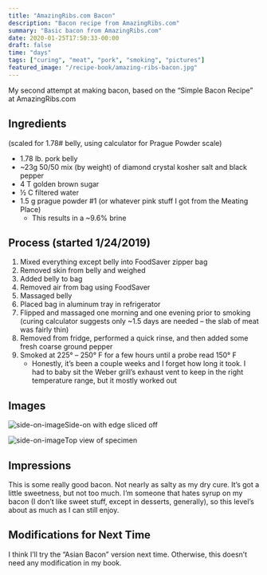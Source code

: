 ```yaml
---
title: "AmazingRibs.com Bacon"
description: "Bacon recipe from AmazingRibs.com"
summary: "Basic bacon from AmazingRibs.com"
date: 2020-01-25T17:50:33-00:00
draft: false
time: "days"
tags: ["curing", "meat", "pork", "smoking", "pictures"]
featured_image: "/recipe-book/amazing-ribs-bacon.jpg"
---
```


My second attempt at making bacon, based on the “Simple Bacon Recipe” at AmazingRibs.com

## Ingredients

(scaled for 1.78# belly, using calculator for Prague Powder scale)

- 1.78 lb. pork belly
- ~23g 50/50 mix (by weight) of diamond crystal kosher salt and black pepper
- 4 T golden brown sugar
- ½ C filtered water
- 1.5 g prague powder #1 (or whatever pink stuff I got from the Meating Place)
  - This results in a ~9.6% brine

## Process (started 1/24/2019)

1. Mixed everything except belly into FoodSaver zipper bag
1. Removed skin from belly and weighed
1. Added belly to bag
1. Removed air from bag using FoodSaver
1. Massaged belly
1. Placed bag in aluminum tray in refrigerator
1. Flipped and massaged one morning and one evening prior to smoking (curing calculator suggests only ~1.5 days are needed – the slab of meat was fairly thin)
1. Removed from fridge, performed a quick rinse, and then added some fresh coarse ground pepper
1. Smoked at 225° – 250° F for a few hours until a probe read 150° F
   - Honestly, it’s been a couple weeks and I forget how long it took. I had to baby sit the Weber grill’s exhaust vent to keep in the right temperature range, but it mostly worked out

## Images

<img src="/static/amazing-ribs-bacon-side-on.jpg" alt="side-on-image">Side-on with edge sliced off</a>

<img src="/static/amazing-ribs-bacon-side-on.jpg" alt="side-on-image">Top view of specimen</a>
## Impressions

This is some really good bacon. Not nearly as salty as my dry cure. It’s got a little sweetness, but not too much. I’m someone that hates syrup on my bacon (I don’t like sweet stuff, except in desserts, generally), so this level’s about as much as I can still enjoy.

## Modifications for Next Time

I think I’ll try the “Asian Bacon” version next time. Otherwise, this doesn’t need any modification in my book.